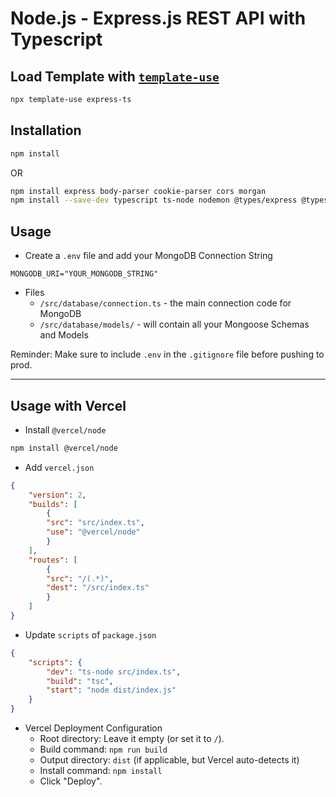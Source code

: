 # Node.js - Express.js REST API with Typescript

## Load Template with [`template-use`](https://github.com/template-use/template-use)
```bash
npx template-use express-ts
```

## Installation
```bash
npm install
```

OR

```bash
npm install express body-parser cookie-parser cors morgan
npm install --save-dev typescript ts-node nodemon @types/express @types/node @types/morgan @types/cors @types/cookie-parser
```

## Usage
- Create a `.env` file and add your MongoDB Connection String
```
MONGODB_URI="YOUR_MONGODB_STRING"
```

- Files
    - `/src/database/connection.ts` - the main connection code for MongoDB 
    - `/src/database/models/` - will contain all your Mongoose Schemas and Models

Reminder: Make sure to include `.env` in the `.gitignore` file before pushing to prod.

---

## Usage with Vercel
- Install `@vercel/node`
```bash
npm install @vercel/node
```

- Add `vercel.json`
```json
{
    "version": 2,
    "builds": [
        {
        "src": "src/index.ts",
        "use": "@vercel/node"
        }
    ],
    "routes": [
        {
        "src": "/(.*)",
        "dest": "/src/index.ts"
        }
    ]
}
```

- Update `scripts` of `package.json`
```json
{
    "scripts": {
        "dev": "ts-node src/index.ts",
        "build": "tsc",
        "start": "node dist/index.js"
    }
}
```

- Vercel Deployment Configuration
    - Root directory: Leave it empty (or set it to `/`).
    - Build command: `npm run build`
    - Output directory: `dist` (if applicable, but Vercel auto-detects it)
    - Install command: `npm install`
    - Click "Deploy".